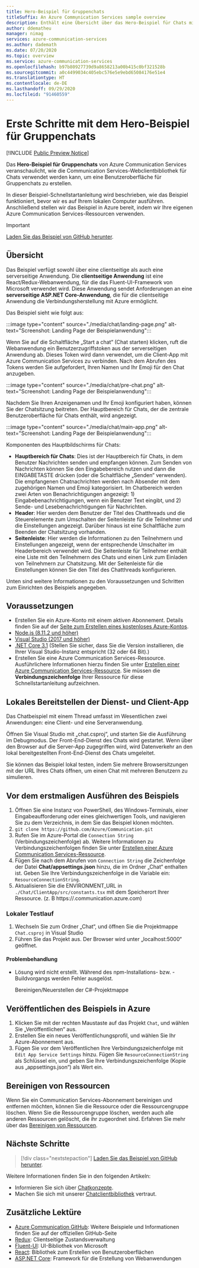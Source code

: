 ```yaml
---
title: Hero-Beispiel für Gruppenchats
titleSuffix: An Azure Communication Services sample overview
description: Enthält eine Übersicht über das Hero-Beispiel für Chats mit Azure Communication Services, damit Entwickler sich genauer über die Funktionsweise des Beispiels und Änderungsmöglichkeiten informieren können.
author: ddematheu
manager: nimag
services: azure-communication-services
ms.author: dademath
ms.date: 07/20/2020
ms.topic: overview
ms.service: azure-communication-services
ms.openlocfilehash: b97b80927739d9a8658213a00b415c0bf321528b
ms.sourcegitcommit: a0c4499034c405ebc576e5e9ebd65084176e51e4
ms.translationtype: HT
ms.contentlocale: de-DE
ms.lasthandoff: 09/29/2020
ms.locfileid: "91460559"
---
```

# <a name="get-started-with-the-group-chat-hero-sample"></a>Erste Schritte mit dem Hero-Beispiel für Gruppenchats

[!INCLUDE [Public Preview Notice](../includes/public-preview-include.md)]

<!----
> [!WARNING]
> links to our Hero Sample repo need to be updated when the sample is publicly available.
---->

Das **Hero-Beispiel für Gruppenchats** von Azure Communication Services veranschaulicht, wie die Communication Services-Webclientbibliothek für Chats verwendet werden kann, um eine Benutzeroberfläche für Gruppenchats zu erstellen.

In dieser Beispiel-Schnellstartanleitung wird beschrieben, wie das Beispiel funktioniert, bevor wir es auf Ihrem lokalen Computer ausführen. Anschließend stellen wir das Beispiel in Azure bereit, indem wir Ihre eigenen Azure Communication Services-Ressourcen verwenden.

> [!IMPORTANT]
> [Laden Sie das Beispiel von GitHub herunter](https://github.com/Azure/Communication/tree/master/samples/Group%20Chat%20Hero%20Sample/Web/Chat).

## <a name="overview"></a>Übersicht

Das Beispiel verfügt sowohl über eine clientseitige als auch eine serverseitige Anwendung. Die **clientseitige Anwendung** ist eine React/Redux-Webanwendung, für die das Fluent-UI-Framework von Microsoft verwendet wird. Diese Anwendung sendet Anforderungen an eine **serverseitige ASP.NET Core-Anwendung**, die für die clientseitige Anwendung die Verbindungsherstellung mit Azure ermöglicht. 

Das Beispiel sieht wie folgt aus:

:::image type="content" source="./media/chat/landing-page.png" alt-text="Screenshot: Landing Page der Beispielanwendung":::

Wenn Sie auf die Schaltfläche „Start a chat“ (Chat starten) klicken, ruft die Webanwendung ein Benutzerzugriffstoken aus der serverseitigen Anwendung ab. Dieses Token wird dann verwendet, um die Client-App mit Azure Communication Services zu verbinden. Nach dem Abrufen des Tokens werden Sie aufgefordert, Ihren Namen und Ihr Emoji für den Chat anzugeben. 

:::image type="content" source="./media/chat/pre-chat.png" alt-text="Screenshot: Landing Page der Beispielanwendung":::

Nachdem Sie Ihren Anzeigenamen und Ihr Emoji konfiguriert haben, können Sie der Chatsitzung beitreten. Der Hauptbereich für Chats, der die zentrale Benutzeroberfläche für Chats enthält, wird angezeigt.

:::image type="content" source="./media/chat/main-app.png" alt-text="Screenshot: Landing Page der Beispielanwendung":::

Komponenten des Hauptbildschirms für Chats:

- **Hauptbereich für Chats**: Dies ist der Hauptbereich für Chats, in dem Benutzer Nachrichten senden und empfangen können. Zum Senden von Nachrichten können Sie den Eingabebereich nutzen und dann die EINGABETASTE drücken (oder die Schaltfläche „Senden“ verwenden). Die empfangenen Chatnachrichten werden nach Absender mit dem zugehörigen Namen und Emoji kategorisiert. Im Chatbereich werden zwei Arten von Benachrichtigungen angezeigt: 1) Eingabebenachrichtigungen, wenn ein Benutzer Text eingibt, und 2) Sende- und Lesebenachrichtigungen für Nachrichten.
- **Header**: Hier werden dem Benutzer der Titel des Chatthreads und die Steuerelemente zum Umschalten der Seitenleiste für die Teilnehmer und die Einstellungen angezeigt. Darüber hinaus ist eine Schaltfläche zum Beenden der Chatsitzung vorhanden.
- **Seitenleiste**: Hier werden die Informationen zu den Teilnehmern und Einstellungen angezeigt, wenn der entsprechende Umschalter im Headerbereich verwendet wird. Die Seitenleiste für Teilnehmer enthält eine Liste mit den Teilnehmern des Chats und einen Link zum Einladen von Teilnehmern zur Chatsitzung. Mit der Seitenleiste für die Einstellungen können Sie den Titel des Chatthreads konfigurieren. 

Unten sind weitere Informationen zu den Voraussetzungen und Schritten zum Einrichten des Beispiels angegeben.

## <a name="prerequisites"></a>Voraussetzungen

- Erstellen Sie ein Azure-Konto mit einem aktiven Abonnement. Details finden Sie auf der [Seite zum Erstellen eines kostenloses Azure-Kontos](https://azure.microsoft.com/free/?WT.mc_id=A261C142F).
- [Node.js (8.11.2 und höher)](https://nodejs.org/en/download/)
- [Visual Studio (2017 und höher)](https://visualstudio.microsoft.com/vs/)
- [.NET Core 3.1](https://dotnet.microsoft.com/download/dotnet-core/3.1) (Stellen Sie sicher, dass Sie die Version installieren, die Ihrer Visual Studio-Instanz entspricht (32 oder 64 Bit).)
- Erstellen Sie eine Azure Communication Services-Ressource. Ausführlichere Informationen hierzu finden Sie unter [Erstellen einer Azure Communication Services-Ressource](../quickstarts/create-communication-resource.md). Sie müssen die **Verbindungszeichenfolge** Ihrer Ressource für diese Schnellstartanleitung aufzeichnen.

## <a name="locally-deploying-the-service--client-app"></a>Lokales Bereitstellen der Dienst- und Client-App

Das Chatbeispiel mit einem Thread umfasst im Wesentlichen zwei Anwendungen: eine Client- und eine Serveranwendung.

Öffnen Sie Visual Studio mit „chat.csproj“, und starten Sie die Ausführung im Debugmodus. Der Front-End-Dienst des Chats wird gestartet. Wenn über den Browser auf die Server-App zugegriffen wird, wird Datenverkehr an den lokal bereitgestellten Front-End-Dienst des Chats umgeleitet.

Sie können das Beispiel lokal testen, indem Sie mehrere Browsersitzungen mit der URL Ihres Chats öffnen, um einen Chat mit mehreren Benutzern zu simulieren.

## <a name="before-running-the-sample-for-the-first-time"></a>Vor dem erstmaligen Ausführen des Beispiels

1. Öffnen Sie eine Instanz von PowerShell, des Windows-Terminals, einer Eingabeaufforderung oder eines gleichwertigen Tools, und navigieren Sie zu dem Verzeichnis, in dem Sie das Beispiel klonen möchten.
2. `git clone https://github.com/Azure/Communication.git`
3. Rufen Sie im Azure-Portal die `Connection String` (Verbindungszeichenfolge) ab. Weitere Informationen zu Verbindungszeichenfolgen finden Sie unter [Erstellen einer Azure Communication Services-Ressource](../quickstarts/create-communication-resource.md).
4. Fügen Sie nach dem Abrufen von `Connection String` die Zeichenfolge der Datei **Chat/appsettings.json** hinzu, die im Ordner „Chat“ enthalten ist. Geben Sie Ihre Verbindungszeichenfolge in die Variable ein: `ResourceConnectionString`.
5. Aktualisieren Sie die ENVIRONMENT_URL in `./Chat/ClientApp/src/constants.tsx` mit dem Speicherort Ihrer Ressource. (z. B https://<RESSOURCENNAME>.communication.azure.com)

### <a name="local-run"></a>Lokaler Testlauf

1. Wechseln Sie zum Ordner „Chat“, und öffnen Sie die Projektmappe `Chat.csproj` in Visual Studio
2. Führen Sie das Projekt aus. Der Browser wird unter „localhost:5000“ geöffnet.

#### <a name="troubleshooting"></a>Problembehandlung

- Lösung wird nicht erstellt. Während des npm-Installations- bzw. -Buildvorgangs werden Fehler ausgelöst.

   Bereinigen/Neuerstellen der C#-Projektmappe

## <a name="publish-the-sample-to-azure"></a>Veröffentlichen des Beispiels in Azure

1. Klicken Sie mit der rechten Maustaste auf das Projekt `Chat`, und wählen Sie „Veröffentlichen“ aus.
2. Erstellen Sie ein neues Veröffentlichungsprofil, und wählen Sie Ihr Azure-Abonnement aus.
3. Fügen Sie vor dem Veröffentlichen Ihre Verbindungszeichenfolge mit `Edit App Service Settings` hinzu. Fügen Sie `ResourceConnectionString` als Schlüssel ein, und geben Sie Ihre Verbindungszeichenfolge (Kopie aus „appsettings.json“) als Wert ein.

## <a name="clean-up-resources"></a>Bereinigen von Ressourcen

Wenn Sie ein Communication Services-Abonnement bereinigen und entfernen möchten, können Sie die Ressource oder die Ressourcengruppe löschen. Wenn Sie die Ressourcengruppe löschen, werden auch alle anderen Ressourcen gelöscht, die ihr zugeordnet sind. Erfahren Sie mehr über das [Bereinigen von Ressourcen](../quickstarts/create-communication-resource.md#clean-up-resources).

## <a name="next-steps"></a>Nächste Schritte

>[!div class="nextstepaction"] 
>[Laden Sie das Beispiel von GitHub herunter](https://github.com/Azure/Communication/tree/master/samples/Group%20Chat%20Hero%20Sample/Web/Chat).

Weitere Informationen finden Sie in den folgenden Artikeln:

- Informieren Sie sich über [Chatkonzepte](../concepts/chat/concepts.md).
- Machen Sie sich mit unserer [Chatclientbibliothek](../concepts/chat/sdk-features.md) vertraut.

## <a name="additional-reading"></a>Zusätzliche Lektüre

- [Azure Communication GitHub](https://github.com/Azure/communication): Weitere Beispiele und Informationen finden Sie auf der offiziellen GitHub-Seite
- [Redux](https://redux.js.org/): Clientseitige Zustandsverwaltung
- [Fluent-UI](https://developer.microsoft.com/fluentui#/): UI-Bibliothek von Microsoft
- [React](https://reactjs.org/): Bibliothek zum Erstellen von Benutzeroberflächen
- [ASP.NET Core](https://docs.microsoft.com/aspnet/core/introduction-to-aspnet-core?view=aspnetcore-3.1&preserve-view=true): Framework für die Erstellung von Webanwendungen
